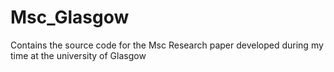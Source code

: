 # Msc_Glasgow
Contains the source code for the Msc Research paper developed during my time at the university of Glasgow
